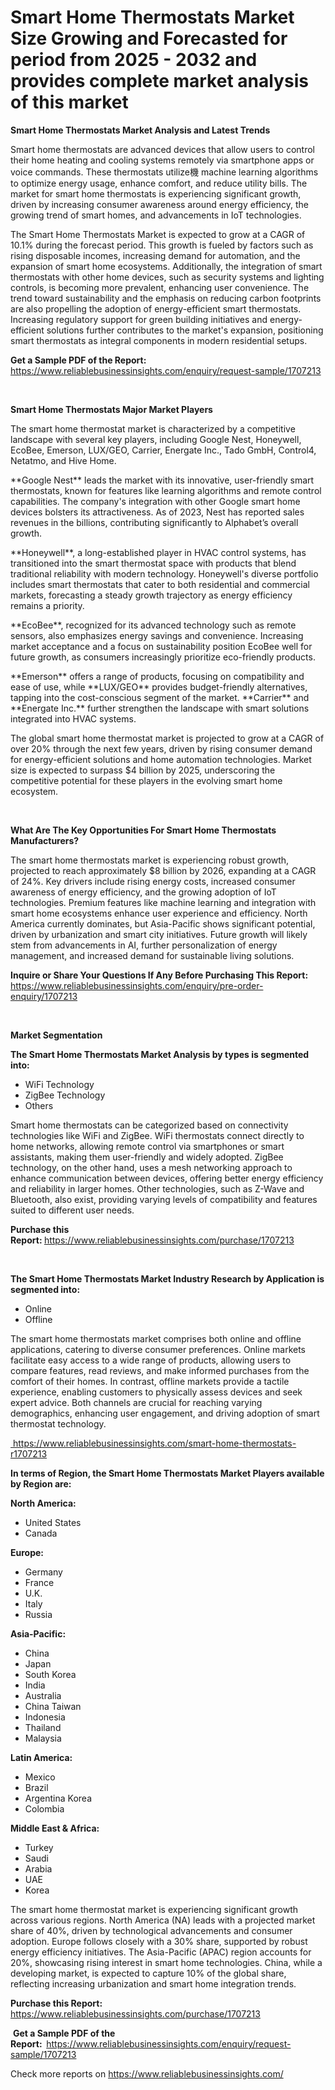 <p><h1>Smart Home Thermostats Market Size Growing and Forecasted for period from 2025 - 2032 and provides complete market analysis of this market</h1></p><p><strong>Smart Home Thermostats Market Analysis and Latest Trends</strong></p>
<p><p>Smart home thermostats are advanced devices that allow users to control their home heating and cooling systems remotely via smartphone apps or voice commands. These thermostats utilize機 machine learning algorithms to optimize energy usage, enhance comfort, and reduce utility bills. The market for smart home thermostats is experiencing significant growth, driven by increasing consumer awareness around energy efficiency, the growing trend of smart homes, and advancements in IoT technologies.</p><p>The Smart Home Thermostats Market is expected to grow at a CAGR of 10.1% during the forecast period. This growth is fueled by factors such as rising disposable incomes, increasing demand for automation, and the expansion of smart home ecosystems. Additionally, the integration of smart thermostats with other home devices, such as security systems and lighting controls, is becoming more prevalent, enhancing user convenience. The trend toward sustainability and the emphasis on reducing carbon footprints are also propelling the adoption of energy-efficient smart thermostats. Increasing regulatory support for green building initiatives and energy-efficient solutions further contributes to the market's expansion, positioning smart thermostats as integral components in modern residential setups.</p></p>
<p><strong>Get a Sample PDF of the Report:&nbsp;</strong> <a href="https://www.reliablebusinessinsights.com/enquiry/request-sample/1707213?utm_campaign=2250&utm_medium=2&utm_source=Github&utm_content=ia&utm_term=10022025&utm_id=smart-home-thermostats">https://www.reliablebusinessinsights.com/enquiry/request-sample/1707213</a></p>
<p>&nbsp;</p>
<p><strong>Smart Home Thermostats Major Market Players</strong></p>
<p><p>The smart home thermostat market is characterized by a competitive landscape with several key players, including Google Nest, Honeywell, EcoBee, Emerson, LUX/GEO, Carrier, Energate Inc., Tado GmbH, Control4, Netatmo, and Hive Home. </p><p>**Google Nest** leads the market with its innovative, user-friendly smart thermostats, known for features like learning algorithms and remote control capabilities. The company's integration with other Google smart home devices bolsters its attractiveness. As of 2023, Nest has reported sales revenues in the billions, contributing significantly to Alphabet’s overall growth.</p><p>**Honeywell**, a long-established player in HVAC control systems, has transitioned into the smart thermostat space with products that blend traditional reliability with modern technology. Honeywell's diverse portfolio includes smart thermostats that cater to both residential and commercial markets, forecasting a steady growth trajectory as energy efficiency remains a priority. </p><p>**EcoBee**, recognized for its advanced technology such as remote sensors, also emphasizes energy savings and convenience. Increasing market acceptance and a focus on sustainability position EcoBee well for future growth, as consumers increasingly prioritize eco-friendly products.</p><p>**Emerson** offers a range of products, focusing on compatibility and ease of use, while **LUX/GEO** provides budget-friendly alternatives, tapping into the cost-conscious segment of the market. **Carrier** and **Energate Inc.** further strengthen the landscape with smart solutions integrated into HVAC systems.</p><p>The global smart home thermostat market is projected to grow at a CAGR of over 20% through the next few years, driven by rising consumer demand for energy-efficient solutions and home automation technologies. Market size is expected to surpass $4 billion by 2025, underscoring the competitive potential for these players in the evolving smart home ecosystem.</p></p>
<p>&nbsp;</p>
<p><strong>What Are The Key Opportunities For Smart Home Thermostats Manufacturers?</strong></p>
<p><p>The smart home thermostats market is experiencing robust growth, projected to reach approximately $8 billion by 2026, expanding at a CAGR of 24%. Key drivers include rising energy costs, increased consumer awareness of energy efficiency, and the growing adoption of IoT technologies. Premium features like machine learning and integration with smart home ecosystems enhance user experience and efficiency. North America currently dominates, but Asia-Pacific shows significant potential, driven by urbanization and smart city initiatives. Future growth will likely stem from advancements in AI, further personalization of energy management, and increased demand for sustainable living solutions.</p></p>
<p><strong>Inquire or Share Your Questions If Any Before Purchasing This Report:</strong> <a href="https://www.reliablebusinessinsights.com/enquiry/pre-order-enquiry/1707213?utm_campaign=2250&utm_medium=2&utm_source=Github&utm_content=ia&utm_term=10022025&utm_id=smart-home-thermostats">https://www.reliablebusinessinsights.com/enquiry/pre-order-enquiry/1707213</a></p>
<p>&nbsp;</p>
<p><strong>Market Segmentation</strong></p>
<p><strong>The Smart Home Thermostats Market Analysis by types is segmented into:</strong></p>
<p><ul><li>WiFi Technology</li><li>ZigBee Technology</li><li>Others</li></ul></p>
<p><p>Smart home thermostats can be categorized based on connectivity technologies like WiFi and ZigBee. WiFi thermostats connect directly to home networks, allowing remote control via smartphones or smart assistants, making them user-friendly and widely adopted. ZigBee technology, on the other hand, uses a mesh networking approach to enhance communication between devices, offering better energy efficiency and reliability in larger homes. Other technologies, such as Z-Wave and Bluetooth, also exist, providing varying levels of compatibility and features suited to different user needs.</p></p>
<p><strong>Purchase this Report:&nbsp;</strong><a href="https://www.reliablebusinessinsights.com/purchase/1707213?utm_campaign=2250&utm_medium=2&utm_source=Github&utm_content=ia&utm_term=10022025&utm_id=smart-home-thermostats">https://www.reliablebusinessinsights.com/purchase/1707213</a></p>
<p>&nbsp;</p>
<p><strong>The Smart Home Thermostats Market Industry Research by Application is segmented into:</strong></p>
<p><ul><li>Online</li><li>Offline</li></ul></p>
<p><p>The smart home thermostats market comprises both online and offline applications, catering to diverse consumer preferences. Online markets facilitate easy access to a wide range of products, allowing users to compare features, read reviews, and make informed purchases from the comfort of their homes. In contrast, offline markets provide a tactile experience, enabling customers to physically assess devices and seek expert advice. Both channels are crucial for reaching varying demographics, enhancing user engagement, and driving adoption of smart thermostat technology.</p></p>
<p><a href="https://www.reliablebusinessinsights.com/smart-home-thermostats-r1707213?utm_campaign=2250&utm_medium=2&utm_source=Github&utm_content=ia&utm_term=10022025&utm_id=smart-home-thermostats">&nbsp;https://www.reliablebusinessinsights.com/smart-home-thermostats-r1707213</a></p>
<p><strong>In terms of Region, the Smart Home Thermostats Market Players available by Region are:</strong></p>
<p>
    <p> <strong> North America: </strong>
        <ul>
            <li>United States</li>
            <li>Canada</li>
        </ul>
        </p> 
    <p> <strong> Europe: </strong>
        <ul>
            <li>Germany</li>
            <li>France</li>
            <li>U.K.</li>
            <li>Italy</li>
            <li>Russia</li>
        </ul>
        </p> 
    <p> <strong> Asia-Pacific: </strong>
        <ul>
            <li>China</li>
            <li>Japan</li>
            <li>South Korea</li>
            <li>India</li>
            <li>Australia</li>
            <li>China Taiwan</li>
            <li>Indonesia</li>
            <li>Thailand</li>
            <li>Malaysia</li>
        </ul>
        </p> 
    <p> <strong> Latin America: </strong>
        <ul>
            <li>Mexico</li>
            <li>Brazil</li>
            <li>Argentina Korea</li>
            <li>Colombia</li>
        </ul>
        </p> 
    <p> <strong> Middle East & Africa: </strong>
        <ul>
            <li>Turkey</li>
            <li>Saudi</li>
            <li>Arabia</li>
            <li>UAE</li>
            <li>Korea</li>
        </ul>
    </p>
    </p>
<p><p>The smart home thermostat market is experiencing significant growth across various regions. North America (NA) leads with a projected market share of 40%, driven by technological advancements and consumer adoption. Europe follows closely with a 30% share, supported by robust energy efficiency initiatives. The Asia-Pacific (APAC) region accounts for 20%, showcasing rising interest in smart home technologies. China, while a developing market, is expected to capture 10% of the global share, reflecting increasing urbanization and smart home integration trends.</p></p>
<p><strong>Purchase this Report: </strong><a href="https://www.reliablebusinessinsights.com/purchase/1707213?utm_campaign=2250&utm_medium=2&utm_source=Github&utm_content=ia&utm_term=10022025&utm_id=smart-home-thermostats">https://www.reliablebusinessinsights.com/purchase/1707213</a></p>
<p>&nbsp;<strong>Get a Sample PDF of the Report:&nbsp;&nbsp;</strong><a href="https://www.reliablebusinessinsights.com/enquiry/request-sample/1707213?utm_campaign=2250&utm_medium=2&utm_source=Github&utm_content=ia&utm_term=10022025&utm_id=smart-home-thermostats">https://www.reliablebusinessinsights.com/enquiry/request-sample/1707213</a></p>
<p><strong></strong></p>
<p>Check more reports on <a href="https://www.reliablebusinessinsights.com/?utm_campaign=2250&utm_medium=2&utm_source=Github&utm_content=ia&utm_term=10022025&utm_id=smart-home-thermostats">https://www.reliablebusinessinsights.com/</a></p>
